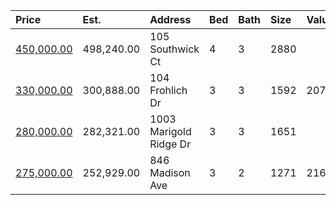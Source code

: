 | Price                                                                                      | Est.       | Address                | Bed | Bath | Size | Value | Days | Lot  | Year | HOA | Open |
| :----------------------------------------------------------------------------------------- | :--------- | :--------------------- | :-- | :--- | :--- | :---- | :--- | :--- | :--- | :-- | :--- |
| [450,000.00](https://www.movoto.com/home/105-southwick-ct-cary-nc-27513-413_2155308)       | 498,240.00 | 105 Southwick Ct       | 4   | 3    | 2880 |       |      |      |      |     |      |
| [330,000.00](https://www.movoto.com/home/104-frohlich-dr-cary-nc-27513-413_2338551)        | 300,888.00 | 104 Frohlich Dr        | 3   | 3    | 1592 | 207   | 7    | 7841 | 1992 | 13  |      |
| [280,000.00](https://www.movoto.com/home/1003-marigold-ridge-dr-cary-nc-27513-413_2339963) | 282,321.00 | 1003 Marigold Ridge Dr | 3   | 3    | 1651 |       |      |      |      |     |      |
| [275,000.00](https://www.movoto.com/home/846-madison-ave-cary-nc-27513-413_2339050)        | 252,929.00 | 846 Madison Ave        | 3   | 2    | 1271 | 216   | 3    | 9148 | 1989 | 0   |      |